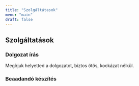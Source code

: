 ```yaml
---
title: "Szolgáltátasok"
menu: "main"
draft: false
---
```


## Szolgáltatások

### Dolgozat írás

Megírjuk helyetted a dolgozatot, biztos ötös, kockázat nélkül.

### Beaadandó készítés



